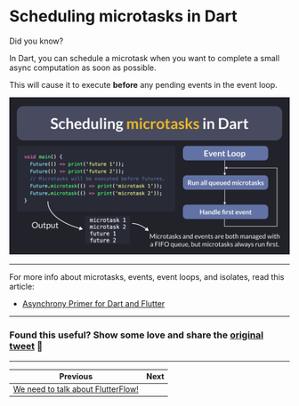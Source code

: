# Scheduling microtasks in Dart

Did you know?

In Dart, you can schedule a microtask when you want to complete a small async computation as soon as possible.

This will cause it to execute **before** any pending events in the event loop.

![](144.png)

---

For more info about microtasks, events, event loops, and isolates, read this article:

- [Asynchrony Primer for Dart and Flutter](https://dart.academy/asynchrony-primer-for-dart-and-flutter/)

---

### Found this useful? Show some love and share the [original tweet](https://twitter.com/biz84/status/1752695079675056147) 🙏

---

| Previous | Next |
| -------- | ---- |
| [We need to talk about FlutterFlow!](../0143-we-need-to-talk-about-flutterflow/index.md) |  |
